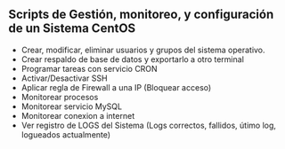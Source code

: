 ## Scripts de Gestión, monitoreo, y configuración de un Sistema CentOS

- Crear, modificar, eliminar usuarios y grupos del sistema operativo.
- Crear respaldo de base de datos y exportarlo a otro terminal
- Programar tareas con servicio CRON
- Activar/Desactivar SSH
- Aplicar regla de Firewall a una IP (Bloquear acceso)
- Monitorear procesos
- Monitorear servicio MySQL
- Monitorear conexion a internet
- Ver registro de LOGS del Sistema (Logs correctos, fallidos, útimo log, logueados actualmente)

